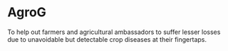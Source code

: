 # AgroG
To help out farmers and agricultural ambassadors to suffer lesser losses due to unavoidable but detectable crop diseases at their fingertaps.
